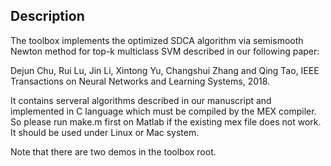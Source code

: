 ## Description
The toolbox implements the optimized SDCA algorithm via semismooth Newton method for top-k multiclass SVM described in our following paper:

Dejun Chu, Rui Lu, Jin Li, Xintong Yu, Changshui Zhang and Qing Tao, IEEE Transactions on Neural Networks and Learning Systems, 2018.

It contains serveral algorithms described in our manuscript and implemented
in C language which must be compiled by the MEX compiler.
So please run make.m first on Matlab if the existing mex file does not work.
It should be used under Linux or Mac system.

Note that there are two demos in the toolbox root.
